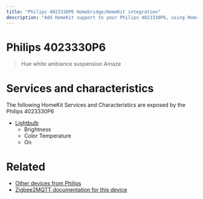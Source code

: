 ```yaml
---
title: "Philips 4023330P6 Homebridge/HomeKit integration"
description: "Add HomeKit support to your Philips 4023330P6, using Homebridge, Zigbee2MQTT and homebridge-z2m."
---
```

<!---
This file has been GENERATED using src/docgen/docgen.ts
DO NOT EDIT THIS FILE MANUALLY!
-->
# Philips 4023330P6
> Hue white ambiance suspension Amaze


# Services and characteristics
The following HomeKit Services and Characteristics are exposed by
the Philips 4023330P6

* [Lightbulb](../../light.md)
  * Brightness
  * Color Temperature
  * On


# Related
* [Other devices from Philips](../index.md#philips)
* [Zigbee2MQTT documentation for this device](https://www.zigbee2mqtt.io/devices/4023330P6.html)